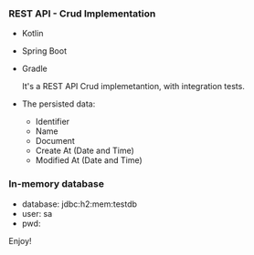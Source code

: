 ### REST API - Crud Implementation

- Kotlin
- Spring Boot
- Gradle
  

  It's a REST API Crud implemetantion, with integration tests.

- The persisted data:
  - Identifier
  - Name
  - Document
  - Create At (Date and Time)
  - Modified At (Date and Time)
  
### In-memory database

- database: jdbc:h2:mem:testdb
- user: sa
- pwd:

Enjoy!

